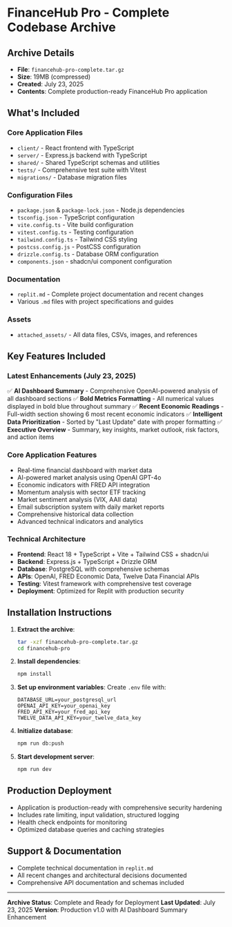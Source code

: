 # FinanceHub Pro - Complete Codebase Archive

## Archive Details
- **File**: `financehub-pro-complete.tar.gz`
- **Size**: 19MB (compressed)
- **Created**: July 23, 2025
- **Contents**: Complete production-ready FinanceHub Pro application

## What's Included

### Core Application Files
- `client/` - React frontend with TypeScript
- `server/` - Express.js backend with TypeScript
- `shared/` - Shared TypeScript schemas and utilities
- `tests/` - Comprehensive test suite with Vitest
- `migrations/` - Database migration files

### Configuration Files
- `package.json` & `package-lock.json` - Node.js dependencies
- `tsconfig.json` - TypeScript configuration
- `vite.config.ts` - Vite build configuration
- `vitest.config.ts` - Testing configuration
- `tailwind.config.ts` - Tailwind CSS styling
- `postcss.config.js` - PostCSS configuration
- `drizzle.config.ts` - Database ORM configuration
- `components.json` - shadcn/ui component configuration

### Documentation
- `replit.md` - Complete project documentation and recent changes
- Various `.md` files with project specifications and guides

### Assets
- `attached_assets/` - All data files, CSVs, images, and references

## Key Features Included

### Latest Enhancements (July 23, 2025)
✅ **AI Dashboard Summary** - Comprehensive OpenAI-powered analysis of all dashboard sections
✅ **Bold Metrics Formatting** - All numerical values displayed in bold blue throughout summary
✅ **Recent Economic Readings** - Full-width section showing 6 most recent economic indicators
✅ **Intelligent Data Prioritization** - Sorted by "Last Update" date with proper formatting
✅ **Executive Overview** - Summary, key insights, market outlook, risk factors, and action items

### Core Application Features
- Real-time financial dashboard with market data
- AI-powered market analysis using OpenAI GPT-4o
- Economic indicators with FRED API integration
- Momentum analysis with sector ETF tracking
- Market sentiment analysis (VIX, AAII data)
- Email subscription system with daily market reports
- Comprehensive historical data collection
- Advanced technical indicators and analytics

### Technical Architecture
- **Frontend**: React 18 + TypeScript + Vite + Tailwind CSS + shadcn/ui
- **Backend**: Express.js + TypeScript + Drizzle ORM
- **Database**: PostgreSQL with comprehensive schemas
- **APIs**: OpenAI, FRED Economic Data, Twelve Data Financial APIs
- **Testing**: Vitest framework with comprehensive test coverage
- **Deployment**: Optimized for Replit with production security

## Installation Instructions

1. **Extract the archive**:
   ```bash
   tar -xzf financehub-pro-complete.tar.gz
   cd financehub-pro
   ```

2. **Install dependencies**:
   ```bash
   npm install
   ```

3. **Set up environment variables**:
   Create `.env` file with:
   ```
   DATABASE_URL=your_postgresql_url
   OPENAI_API_KEY=your_openai_key
   FRED_API_KEY=your_fred_api_key
   TWELVE_DATA_API_KEY=your_twelve_data_key
   ```

4. **Initialize database**:
   ```bash
   npm run db:push
   ```

5. **Start development server**:
   ```bash
   npm run dev
   ```

## Production Deployment
- Application is production-ready with comprehensive security hardening
- Includes rate limiting, input validation, structured logging
- Health check endpoints for monitoring
- Optimized database queries and caching strategies

## Support & Documentation
- Complete technical documentation in `replit.md`
- All recent changes and architectural decisions documented
- Comprehensive API documentation and schemas included

---
**Archive Status**: Complete and Ready for Deployment
**Last Updated**: July 23, 2025
**Version**: Production v1.0 with AI Dashboard Summary Enhancement